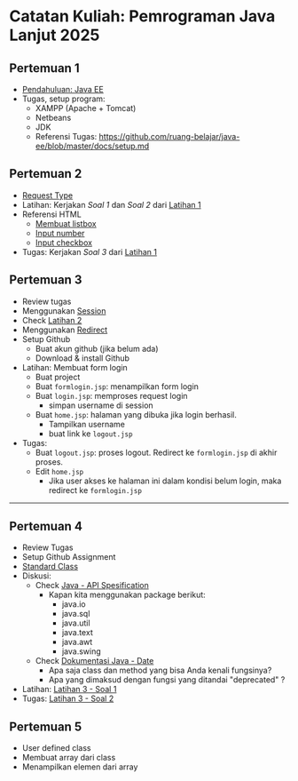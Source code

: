 # Catatan Kuliah: Pemrograman Java Lanjut 2025

## Pertemuan 1
- [Pendahuluan: Java EE](docs/res/Java%20EE%20-%20Pertemuan%201.pptx)
- Tugas, setup program:
  - XAMPP (Apache + Tomcat)
  - Netbeans
  - JDK 
  - Referensi Tugas: https://github.com/ruang-belajar/java-ee/blob/master/docs/setup.md
  

## Pertemuan 2
- [Request Type](docs/request.md)
- Latihan: Kerjakan _Soal 1_ dan _Soal 2_ dari [Latihan 1](latihan/latihan-01.md)
- Referensi HTML
  - [Membuat listbox](https://tutorasr.blogspot.com/2017/03/membuat-listbox-di-html-dengan-mudah.html)
  - [Input number](https://sko.dev/referensi/html/input-number-di-html)
  - [Input checkbox](https://sko.dev/referensi/html/form-input-checkbox)
- Tugas: Kerjakan _Soal 3_ dari [Latihan 1](latihan/latihan-01.md)


## Pertemuan 3
- Review tugas
- Menggunakan [Session](docs/session.md)
- Check [Latihan 2](latihan/latihan-02.md)
- Menggunakan [Redirect](docs/redirect.md)
- Setup Github
  - Buat akun github (jika belum ada)
  - Download & install Github
- Latihan: Membuat form login
  - Buat project 
  - Buat `formlogin.jsp`: menampilkan form login
  - Buat `login.jsp`: memproses request login
    - simpan username di session
  - Buat `home.jsp`: halaman yang dibuka jika login berhasil.
    - Tampilkan username
    - buat link ke `logout.jsp`
- Tugas:
  - Buat `logout.jsp`: proses logout. Redirect ke `formlogin.jsp` di akhir proses.
  - Edit `home.jsp`
    - Jika user akses ke halaman ini dalam kondisi belum login, maka redirect ke `formlogin.jsp`
  
---

## Pertemuan 4
- Review Tugas
- Setup Github Assignment
- [Standard Class](docs/standard-class.md)
- Diskusi:
  - Check [Java - API Spesification]((https://docs.oracle.com/javase/8/docs/api/overview-summary.html))
    - Kapan kita menggunakan package berikut:
      - java.io
      - java.sql
      - java.util
      - java.text
      - java.awt
      - java.swing
  - Check [Dokumentasi Java - Date](https://docs.oracle.com/javase/8/docs/api/java/util/Date.html)
    - Apa saja class dan method yang bisa Anda kenali fungsinya?
    - Apa yang dimaksud dengan fungsi yang ditandai "deprecated" ?
- Latihan: [Latihan 3 - Soal 1](latihan/latihan-03.md)
- Tugas: [Latihan 3 - Soal 2](latihan/latihan-03.md)

## Pertemuan 5
- User defined class
- Membuat array dari class
- Menampilkan elemen dari array
    